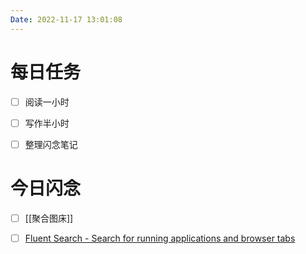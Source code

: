 ```yaml
---
Date: 2022-11-17 13:01:08
---
```


# 每日任务
- [ ] 阅读一小时
- [ ] 写作半小时
- [ ] 整理闪念笔记


# 今日闪念
- [ ] [[聚合图床]]
- [ ] [Fluent Search - Search for running applications and browser tabs](https://fluentsearch.net/)



